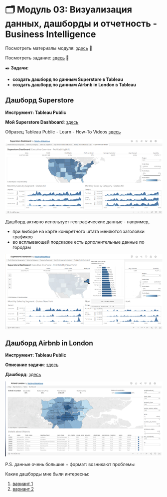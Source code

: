 # 🗂️ Модуль 03: Визуализация данных, дашборды и отчетность - Business Intelligence
Посмотреть материалы модуля: [здесь](https://github.com/Data-Learn/data-engineering/tree/master/DE-101%20Modules/Module03 "здесь") 📑


Посмотреть задание: [здесь](https://github.com/Data-Learn/data-engineering/tree/master/DE-101%20Modules/Module03 "здесь") 👀


✒️ **Задачи:** 
- **создать дашборд по данным Superstore в Tableau**
- **создать дашборд по данным Airbnb in London в Tableau**


## Дашборд Superstore
**Инструмент: Tableau Public**


**Мой Superstore Dashboard**: [здесь](https://public.tableau.com/app/profile/natalya.malakhova/viz/SuperstoreDashboard_16991675285430/SuperstoreDashboard?publish=yes "здесь")


Образец Tableau Public - Learn - How-To Videos [здесь](https://public.tableau.com/app/learn/how-to-videos "здесь")


![cover](https://github.com/Malakhova-Natalya/Data_Learn/blob/main/DE-101/Module_03/dashboard_tableau_01.png)


Дашборд активно использует географические данные - например, 
- при выборе на карте конкретного штата меняются заголовки графиков
- во всплывающей подсказке есть дополнительные данные по городам


![cover](https://github.com/Malakhova-Natalya/Data_Learn/blob/main/DE-101/Module_03/dashboard_tableau_02.png)

## Дашборд Airbnb in London
**Инструмент: Tableau Public**


**Описание задачи**: [здесь](https://github.com/Data-Learn/data-engineering/blob/master/DE-101%20Modules/Module03/CapstoneProject/readme.md "здесь")

**Дашборд**: [здесь](https://public.tableau.com/app/profile/natalya.malakhova/viz/AirbnbLondon_16998112431030/Dashboard1 "здесь")


![cover](https://github.com/Malakhova-Natalya/Data_Learn/blob/main/DE-101/Module_03/dashboard_tableau_03.png)



P.S. данные очень большие + формат: возникают проблемы


Какие дашборды мне были интересны: 
1. [вариант 1](https://public.tableau.com/app/profile/daria.kandy/viz/AirBnbproject/Dashboard1)
2. [вариант 2](https://public.tableau.com/app/profile/artem3905/viz/airbnb-london_16158442698440/Dashboard1)
